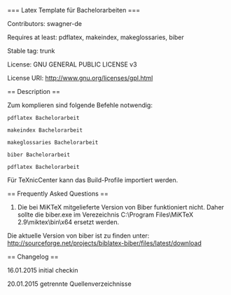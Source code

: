 === Latex Template für Bachelorarbeiten ===

Contributors: swagner-de

Requires at least: pdflatex, makeindex, makeglossaries, biber

Stable tag: trunk

License: GNU GENERAL PUBLIC LICENSE v3

License URI: http://www.gnu.org/licenses/gpl.html



== Description ==

Zum komplieren sind folgende Befehle notwendig:

	pdflatex Bachelorarbeit
	
	makeindex Bachelorarbeit
	
	makeglossaries Bachelorarbeit
	
	biber Bachelorarbeit
	
	pdflatex Bachelorarbeit

	
Für TeXnicCenter kann das Build-Profile importiert werden.




== Frequently Asked Questions ==

1. Die bei MiKTeX mitgelieferte Version von Biber funktioniert nicht. Daher sollte die biber.exe im
Verezeichnis C:\Program Files\MiKTeX 2.9\miktex\bin\x64 ersetzt werden.

Die aktuelle Version von biber ist zu finden unter: http://sourceforge.net/projects/biblatex-biber/files/latest/download


== Changelog ==

16.01.2015	initial checkin

20.01.2015	getrennte Quellenverzeichnisse

